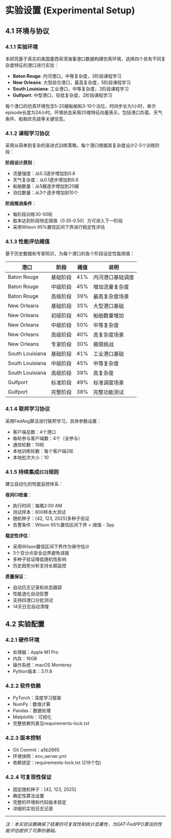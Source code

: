 # 实验设置 (Experimental Setup)

## 4.1 环境与协议

### 4.1.1 实验环境

本研究基于真实的美国墨西哥湾海事港口数据构建仿真环境，选择四个具有不同复杂度特征的港口进行实验：

- **Baton Rouge**: 内河港口，中等复杂度，3阶段课程学习
- **New Orleans**: 大型综合港口，最高复杂度，5阶段课程学习  
- **South Louisiana**: 工业港口，中等复杂度，3阶段课程学习
- **Gulfport**: 中型港口，较低复杂度，2阶段课程学习

每个港口的仿真环境包含5-20艘船舶和3-10个泊位，时间步长为1小时，单次episode长度为24小时。环境状态采用20维特征向量表示，包括港口负载、天气条件、船舶优先级等关键信息。

### 4.1.2 课程学习协议

采用从简单到复杂的渐进式训练策略，每个港口根据其复杂度设计2-5个训练阶段：

**阶段设计原则**：
- 流量强度：从0.3逐步增加到0.8
- 天气复杂度：从0.1逐步增加到0.6  
- 船舶数量：从5艘逐步增加到20艘
- 泊位数量：从3个逐步增加到10个

**阶段推进条件**：
- 每阶段训练30-50轮
- 胜率达到阶段特定阈值（0.35-0.50）方可进入下一阶段
- 采用Wilson 95%置信区间下界进行稳定性评估

### 4.1.3 性能评估阈值

基于历史数据和专家知识，为每个港口的各个阶段设定性能阈值：

| 港口 | 阶段 | 阈值 | 说明 |
|------|------|------|------|
| Baton Rouge | 基础阶段 | 41% | 内河港口基础调度 |
| Baton Rouge | 中级阶段 | 45% | 增加流量复杂度 |
| Baton Rouge | 高级阶段 | 39% | 最高复杂度场景 |
| New Orleans | 基础阶段 | 35% | 大型港口基础 |
| New Orleans | 初级阶段 | 40% | 船舶数量增加 |
| New Orleans | 中级阶段 | 50% | 中等复杂度 |
| New Orleans | 高级阶段 | 40% | 高复杂度场景 |
| New Orleans | 专家阶段 | 30% | 极限挑战 |
| South Louisiana | 基础阶段 | 41% | 工业港口基础 |
| South Louisiana | 中级阶段 | 45% | 中等复杂度 |
| South Louisiana | 高级阶段 | 39% | 高复杂度 |
| Gulfport | 标准阶段 | 49% | 标准调度场景 |
| Gulfport | 完整阶段 | 38% | 完整功能测试 |

### 4.1.4 联邦学习协议

采用FedAvg算法进行联邦学习，具体参数设置：
- 客户端总数：4个港口
- 每轮参与客户端数：4个（全参与）
- 通信轮数：10轮
- 本地训练轮数：每个客户端2轮
- 本地批次大小：10

### 4.1.5 持续集成(CI)规则

建立自动化的性能监控体系：

**夜间CI检查**：
- 执行时间：每晚2:00 AM
- 测试样本：800样本大测试
- 随机种子：[42, 123, 2025]多种子验证
- 告警条件：Wilson 95%置信区间下界 < 阈值 - 3pp

**稳定性评估**：
- 采用Wilson置信区间下界作为保守估计
- 3个百分点安全边界避免误报
- 多种子验证降低随机性影响
- 历史趋势分析支持长期监控

**质量保证**：
- 自动日志记录和状态跟踪
- 性能退化自动告警
- 支持四港口分批测试
- 14天日志自动清理

## 4.2 实验配置

### 4.2.1 硬件环境
- 处理器：Apple M1 Pro
- 内存：16GB
- 操作系统：macOS Monterey
- Python版本：3.11.8

### 4.2.2 软件依赖
- PyTorch：深度学习框架
- NumPy：数值计算
- Pandas：数据处理
- Matplotlib：可视化
- 完整依赖列表见requirements-lock.txt

### 4.2.3 版本控制
- Git Commit：a5b2665
- 环境快照：env_server.yml
- 依赖锁定：requirements-lock.txt (219个包)

### 4.2.4 可复现性保证
- 固定随机种子：[42, 123, 2025]
- 确定性算法设置
- 完整的环境和代码版本锁定
- 详细的实验日志记录

---

*注：本实验设置确保了结果的可复现性和统计显著性，为GAT-FedPPO算法的性能评估提供了可靠的基础。*